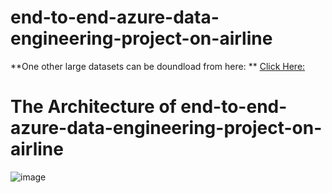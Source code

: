 # end-to-end-azure-data-engineering-project-on-airline

**One other large datasets can be doundload from here: ** [Click Here:]()

# **The Architecture of end-to-end-azure-data-engineering-project-on-airline**

![image](https://github.com/Akashpandey1507/end-to-end-azure-data-engineering-project-on-airline/assets/124170332/44a99114-1c0f-4fbe-a425-95435b1a3fbd)


